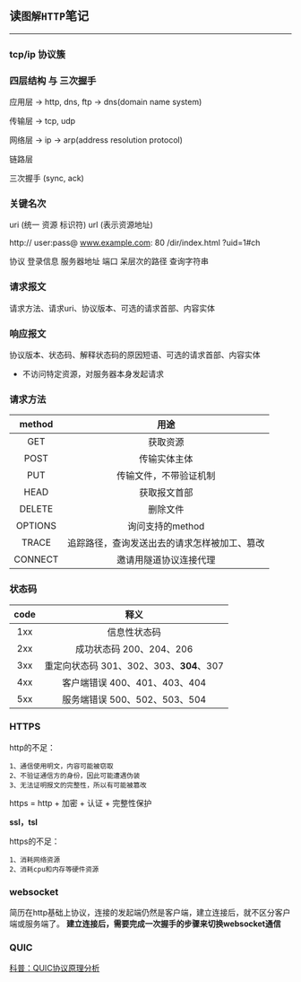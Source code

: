 ## 读`图解HTTP`笔记
---

### tcp/ip 协议簇

### 四层结构 与 三次握手
应用层 -> http, dns, ftp -> dns(domain name system)

传输层 -> tcp, udp

网络层 -> ip -> arp(address resolution protocol)

链路层

三次握手 (sync, ack)

### 关键名次

uri (统一 资源 标识符)  url (表示资源地址)

http:// user:pass@ www.example.com: 80   /dir/index.html ?uid=1#ch

协议     登录信息    服务器地址         端口 呆层次的路径       查询字符串

### 请求报文
请求方法、请求uri、协议版本、可选的请求首部、内容实体

### 响应报文
协议版本、状态码、解释状态码的原因短语、可选的请求首部、内容实体

* 不访问特定资源，对服务器本身发起请求

### 请求方法
| method  |                     用途                     |
| :-----: | :------------------------------------------: |
|   GET   |                   获取资源                   |
|  POST   |                 传输实体主体                 |
|   PUT   |            传输文件，不带验证机制            |
|  HEAD   |                 获取报文首部                 |
| DELETE  |                   删除文件                   |
| OPTIONS |               询问支持的method               |
|  TRACE  | 追踪路径，查询发送出去的请求怎样被加工、篡改 |
| CONNECT |            邀请用隧道协议连接代理            |

### 状态码
| code  |                   释义                   |
| :---: | :--------------------------------------: |
|  1xx  |               信息性状态码               |
|  2xx  |         成功状态码 200、204、206         |
|  3xx  | 重定向状态码 301、302、303、**304**、307 |
|  4xx  |      客户端错误 400、401、403、404       |
|  5xx  |      服务端错误 500、502、503、504       |

### HTTPS
http的不足：
```
1、通信使用明文，内容可能被窃取
2、不验证通信方的身份，因此可能遭遇伪装
3、无法证明报文的完整性，所以有可能被篡改
```

https = http + 加密 + 认证 + 完整性保护

**ssl，tsl**

https的不足：
```
1、消耗网络资源
2、消耗cpu和内存等硬件资源
```

### websocket
简历在http基础上协议，连接的发起端仍然是客户端，建立连接后，就不区分客户端或服务端了。
**建立连接后，需要完成一次握手的步骤来切换websocket通信**

### QUIC
[科普：QUIC协议原理分析](https://zhuanlan.zhihu.com/p/32553477)
